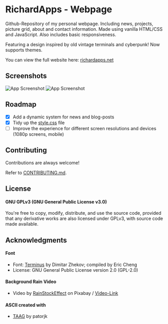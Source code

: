 # RichardApps - Webpage

Github-Repository of my personal webpage. Including news, projects, picture grid, about and contact information.
Made using vanilla HTML/CSS and JavaScript. Also includes basic responsiveness.

Featuring a design inspired by old vintage terminals and cyberpunk!
Now supports themes.

You can view the full website here:
[richardapps.net](https://richardapps.net)

## Screenshots

![App Screenshot](/assets/images/github-preview/preview.png)
![App Screenshot](/assets/images/github-preview/preview-2.png)

## Roadmap

- [x] Add a dynamic system for news and blog-posts
- [x] Tidy up the [style.css](/assets/css/style.css) file
- [ ] Improve the experience for different screen resolutions and devices (1080p screens, mobile)

## Contributing

Contributions are always welcome!

Refer to [CONTRIBUTING.md](CONTRIBUTING.md).

## License

#### GNU GPLv3 (GNU General Public License v3.0)

You're free to copy, modify, distribute, and use the source code, provided that any derivative works are also licensed under GPLv3, with source code made available.

## Acknowledgments

#### Font

- Font: [Terminus](https://github.com/chrissimpkins/codeface/tree/master/fonts/terminus) by Dimitar Zhekov; compiled by Eric Cheng
- License: GNU General Public License version 2.0 (GPL-2.0)

#### Background Rain Video

- Video by [RainStockEffect](https://pixabay.com/users/rainstockeffect-34483686/) on Pixabay / [Video-Link](https://pixabay.com/videos/raindrops-drops-rain-water-liquid-158959/)

#### ASCII created with

- [TAAG](https://patorjk.com/software/taag) by patorjk
